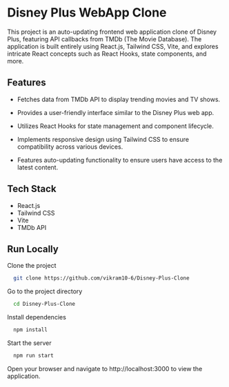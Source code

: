 
# Disney Plus WebApp Clone

This project is an auto-updating frontend web application clone of Disney Plus, featuring API callbacks from TMDb (The Movie Database). The application is built entirely using React.js, Tailwind CSS, Vite, and explores intricate React concepts such as React Hooks, state components, and more.

## Features

- Fetches data from TMDb API to display trending movies and TV shows.

- Provides a user-friendly interface similar to the Disney Plus web app.

- Utilizes React Hooks for state management and component lifecycle.

- Implements responsive design using Tailwind CSS to ensure compatibility across various devices.
- Features auto-updating functionality to ensure users have access to the latest content.




## Tech Stack

- React.js
- Tailwind CSS
- Vite
- TMDb API


## Run Locally

Clone the project

```bash
  git clone https://github.com/vikram10-6/Disney-Plus-Clone
```

Go to the project directory

```bash
  cd Disney-Plus-Clone
```

Install dependencies

```bash
  npm install
```

Start the server

```bash
  npm run start
```
 Open your browser and navigate to http://localhost:3000 to view the application.

